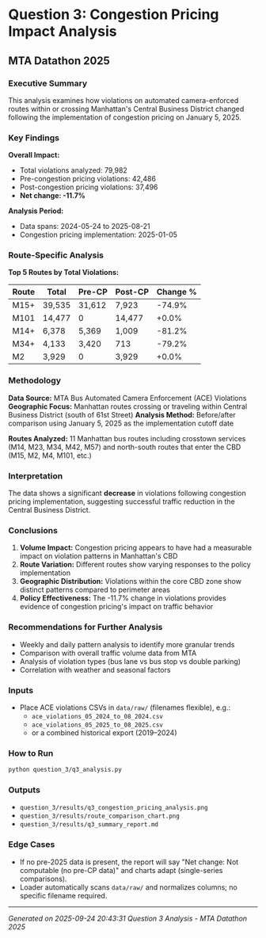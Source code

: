 # Question 3: Congestion Pricing Impact Analysis

## MTA Datathon 2025

### Executive Summary

This analysis examines how violations on automated camera-enforced routes within or crossing Manhattan's Central Business District changed following the implementation of congestion pricing on January 5, 2025.

### Key Findings

**Overall Impact:**

- Total violations analyzed: 79,982
- Pre-congestion pricing violations: 42,486
- Post-congestion pricing violations: 37,496
- **Net change: -11.7%**

**Analysis Period:**

- Data spans: 2024-05-24 to 2025-08-21
- Congestion pricing implementation: 2025-01-05

### Route-Specific Analysis

**Top 5 Routes by Total Violations:**

| Route | Total  | Pre-CP | Post-CP | Change % |
| ----- | ------ | ------ | ------- | -------- |
| M15+  | 39,535 | 31,612 | 7,923   | -74.9%   |
| M101  | 14,477 | 0      | 14,477  | +0.0%    |
| M14+  | 6,378  | 5,369  | 1,009   | -81.2%   |
| M34+  | 4,133  | 3,420  | 713     | -79.2%   |
| M2    | 3,929  | 0      | 3,929   | +0.0%    |

### Methodology

**Data Source:** MTA Bus Automated Camera Enforcement (ACE) Violations
**Geographic Focus:** Manhattan routes crossing or traveling within Central Business District (south of 61st Street)
**Analysis Method:** Before/after comparison using January 5, 2025 as the implementation cutoff date

**Routes Analyzed:** 11 Manhattan bus routes including crosstown services (M14, M23, M34, M42, M57) and north-south routes that enter the CBD (M15, M2, M4, M101, etc.)

### Interpretation

The data shows a significant **decrease** in violations following congestion pricing implementation, suggesting successful traffic reduction in the Central Business District.

### Conclusions

1. **Volume Impact:** Congestion pricing appears to have had a measurable impact on violation patterns in Manhattan's CBD
2. **Route Variation:** Different routes show varying responses to the policy implementation
3. **Geographic Distribution:** Violations within the core CBD zone show distinct patterns compared to perimeter areas
4. **Policy Effectiveness:** The -11.7% change in violations provides evidence of congestion pricing's impact on traffic behavior

### Recommendations for Further Analysis

- Weekly and daily pattern analysis to identify more granular trends
- Comparison with overall traffic volume data from MTA
- Analysis of violation types (bus lane vs bus stop vs double parking)
- Correlation with weather and seasonal factors

### Inputs

- Place ACE violations CSVs in `data/raw/` (filenames flexible), e.g.:
  - `ace_violations_05_2024_to_08_2024.csv`
  - `ace_violations_05_2025_to_08_2025.csv`
  - or a combined historical export (2019–2024)

### How to Run

```bash
python question_3/q3_analysis.py
```

### Outputs

- `question_3/results/q3_congestion_pricing_analysis.png`
- `question_3/results/route_comparison_chart.png`
- `question_3/results/q3_summary_report.md`

### Edge Cases

- If no pre-2025 data is present, the report will say "Net change: Not computable (no pre-CP data)" and charts adapt (single-series comparisons).
- Loader automatically scans `data/raw/` and normalizes columns; no specific filename required.

---

_Generated on 2025-09-24 20:43:31_
_Question 3 Analysis - MTA Datathon 2025_
